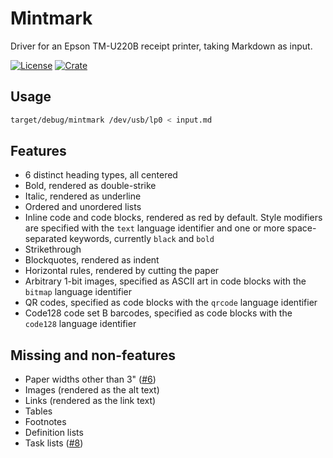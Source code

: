 # Mintmark

Driver for an Epson TM-U220B receipt printer, taking Markdown as input.

[![License](https://img.shields.io/crates/l/mintmark)](https://github.com/bgilbert/mintmark/blob/master/LICENSE)
[![Crate](https://img.shields.io/crates/v/mintmark)](https://crates.io/crates/mintmark)

## Usage

```sh
target/debug/mintmark /dev/usb/lp0 < input.md
```

## Features

- 6 distinct heading types, all centered
- Bold, rendered as double-strike
- Italic, rendered as underline
- Ordered and unordered lists
- Inline code and code blocks, rendered as red by default.  Style modifiers
  are specified with the `text` language identifier and one or more
  space-separated keywords, currently `black` and `bold`
- Strikethrough
- Blockquotes, rendered as indent
- Horizontal rules, rendered by cutting the paper
- Arbitrary 1-bit images, specified as ASCII art in code blocks with the
  `bitmap` language identifier
- QR codes, specified as code blocks with the `qrcode` language identifier
- Code128 code set B barcodes, specified as code blocks with the `code128`
  language identifier

## Missing and non-features

- Paper widths other than 3" ([#6](https://github.com/bgilbert/mintmark/issues/6))
- Images (rendered as the alt text)
- Links (rendered as the link text)
- Tables
- Footnotes
- Definition lists
- Task lists ([#8](https://github.com/bgilbert/mintmark/issues/8))
